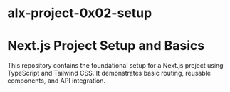 # alx-project-0x02-setup
# Next.js Project Setup and Basics

This repository contains the foundational setup for a Next.js project using TypeScript and Tailwind CSS. It demonstrates basic routing, reusable components, and API integration.

